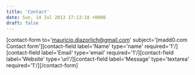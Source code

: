 ```yaml
---
title: 'Contact'
date: Sun, 14 Jul 2013 17:13:18 +0000
draft: false
---
```


\[contact-form to='mauricio.diazorlich@gmail.com' subject='\[madd0.com Contact form'\]\[contact-field label='Name' type='name' required='1'/\]\[contact-field label='Email' type='email' required='1'/\]\[contact-field label='Website' type='url'/\]\[contact-field label='Message' type='textarea' required='1'/\]\[/contact-form\]